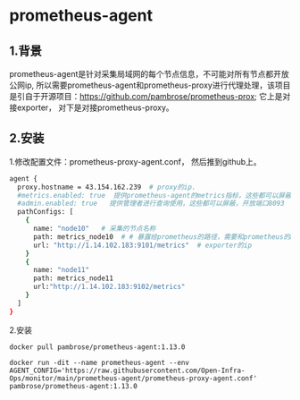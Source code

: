 # prometheus-agent

## 1.背景

​		prometheus-agent是针对采集局域网的每个节点信息，不可能对所有节点都开放公网ip, 所以需要prometheus-agent和prometheus-proxy进行代理处理，该项目是引自于开源项目：https://github.com/pambrose/prometheus-prox; 它上是对接exporter， 对下是对接prometheus-proxy。

## 2.安装

1.修改配置文件：prometheus-proxy-agent.conf， 然后推到github上。

~~~bash
agent {
  proxy.hostname = 43.154.162.239  # proxy的ip.
  #metrics.enabled: true  提供prometheus-agent的metrics指标，这些都可以屏蔽，开放端口8083
  #admin.enabled: true   提供管理者进行查询使用，这些都可以屏蔽，开放端口8093
  pathConfigs: [
    {
      name: "node10"   # 采集的节点名称
      path: metrics_node10  # # 暴露给prometheus的路径，需要和prometheus的metrics_path保持一致
      url: "http://1.14.102.183:9101/metrics"  # exporter的ip
    }
    {
      name: "node11"
      path: metrics_node11
      url:"http://1.14.102.183:9102/metrics"
    }
  ]
}
~~~

2.安装

~~~
docker pull pambrose/prometheus-agent:1.13.0

docker run -dit --name prometheus-agent --env AGENT_CONFIG='https://raw.githubusercontent.com/Open-Infra-Ops/monitor/main/prometheus-agent/prometheus-proxy-agent.conf' pambrose/prometheus-agent:1.13.0
~~~





